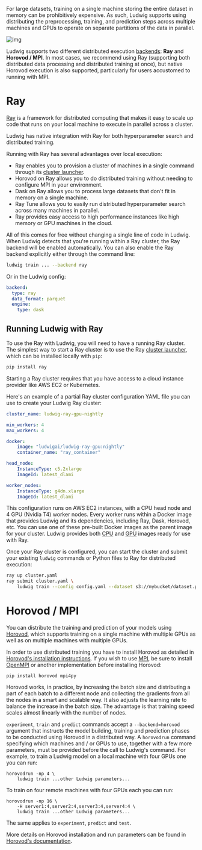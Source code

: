 For large datasets, training on a single machine storing the entire dataset in memory can be prohibitively expensive. As such,
Ludwig supports using distributing the preprocessing, training, and prediction steps across multiple machines and GPUs to
operate on separate partitions of the data in parallel.

![img](../../images/ludwig_on_ray.png)

Ludwig supports two different distributed execution [backends](../configuration/backend.md): **Ray** and **Horovod / MPI**. In most
cases, we recommend using Ray (supporting both distributed data processing and distributed training at once), but native Horovod execution
is also supported, particularly for users accustomed to running with MPI.

# Ray

[Ray](https://ray.io/) is a framework for distributed computing that makes it easy to scale up code that runs on your
local machine to execute in parallel across a cluster.

Ludwig has native integration with Ray for both hyperparameter search and distributed training.

Running with Ray has several advantages over local execution:

- Ray enables you to provision a cluster of machines in a single command through its [cluster launcher](https://docs.ray.io/en/latest/cluster/launcher.html).
- Horovod on Ray allows you to do distributed training without needing to configure MPI in your environment.
- Dask on Ray allows you to process large datasets that don't fit in memory on a single machine.
- Ray Tune allows you to easily run distributed hyperparameter search across many machines in parallel.
- Ray provides easy access to high performance instances like high memory or GPU machines in the cloud.

All of this comes for free without changing a single line of code in Ludwig. When Ludwig detects that you're running
within a Ray cluster, the Ray backend will be enabled automatically. You can also enable the Ray backend explicitly
either through the command line:

```bash
ludwig train ... --backend ray
```

Or in the Ludwig config:

```yaml
backend:
  type: ray
  data_format: parquet
  engine:
    type: dask
```

## Running Ludwig with Ray

To use the Ray with Ludwig, you will need to have a running Ray cluster. The simplest way to start a Ray cluster is to
use the Ray [cluster launcher](https://docs.ray.io/en/latest/cluster/launcher.html), which can be installed locally
with `pip`:

```bash
pip install ray
```

Starting a Ray cluster requires that you have access to a cloud instance provider like AWS EC2 or Kubernetes.

Here's an example of a partial Ray cluster configuration YAML file you can use to create your Ludwig Ray cluster:

```yaml
cluster_name: ludwig-ray-gpu-nightly

min_workers: 4
max_workers: 4

docker:
    image: "ludwigai/ludwig-ray-gpu:nightly"
    container_name: "ray_container"

head_node:
    InstanceType: c5.2xlarge
    ImageId: latest_dlami

worker_nodes:
    InstanceType: g4dn.xlarge
    ImageId: latest_dlami
```

This configuration runs on AWS EC2 instances, with a CPU head node and 4 GPU (Nvidia T4) worker nodes. Every worker runs
within a Docker image that provides Ludwig and its dependencies, including Ray, Dask, Horovod, etc. You can use one of
these pre-built Docker images as the parent image for your cluster. Ludwig provides both
[CPU](https://hub.docker.com/r/ludwigai/ludwig-ray) and [GPU](https://hub.docker.com/r/ludwigai/ludwig-ray-gpu) images
ready for use with Ray.

Once your Ray cluster is configured, you can start the cluster and submit your existing `ludwig` commands or Python
files to Ray for distributed execution:

```bash
ray up cluster.yaml
ray submit cluster.yaml \
    ludwig train --config config.yaml --dataset s3://mybucket/dataset.parquet
```

# Horovod / MPI

You can distribute the training and prediction of your models using [Horovod](https://github.com/uber/horovod), which
supports training on a single machine with multiple GPUs as well as on multiple machines with multiple GPUs.

In order to use distributed training you have to install Horovod as detailed in
[Horovod's installation instructions](https://github.com/uber/horovod#install). If you wish to use [MPI](https://en.wikipedia.org/wiki/Message_Passing_Interface), be sure to install [OpenMPI](https://www.open-mpi.org) or another implementation before installing Horovod:

```
pip install horovod mpi4py
```

Horovod works, in practice, by increasing the batch size and distributing a part of each batch to a different node and
collecting the gradients from all the nodes in a smart and scalable way. It also adjusts the learning rate to balance
the increase in the batch size. The advantage is that training speed scales almost linearly with the number of nodes.

`experiment`, `train` and `predict` commands accept a `--backend=horovod` argument that instructs the model building,
training and prediction phases to be conducted using Horovod in a distributed way. A `horovodrun` command specifying
which machines and / or GPUs to use, together with a few more parameters, must be provided before the call to Ludwig's
command. For example, to train a Ludwig model on a local machine with four GPUs one you can run:

```
horovodrun -np 4 \
    ludwig train ...other Ludwig parameters...
```

To train on four remote machines with four GPUs each you can run:

```
horovodrun -np 16 \
    -H server1:4,server2:4,server3:4,server4:4 \
    ludwig train ...other Ludwig parameters...
```

The same applies to `experiment`, `predict` and `test`.

More details on Horovod installation and run parameters can be found in [Horovod's documentation](https://github.com/uber/horovod).
